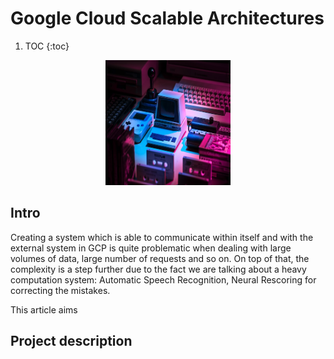 # Google Cloud Scalable Architectures


1. TOC
{:toc}

<p style="text-align:center">
    <img src="../images/gcp.jpg"  width="200" height="200">
</p>

## Intro

Creating a system which is able to communicate within itself and with the external system in GCP is quite problematic
when dealing with large volumes of data, large number of requests and so on. On top of that, the complexity is a step further
due to the fact we are talking about a heavy computation system: Automatic Speech Recognition, Neural Rescoring for correcting the mistakes.

This article aims 

## Project description


